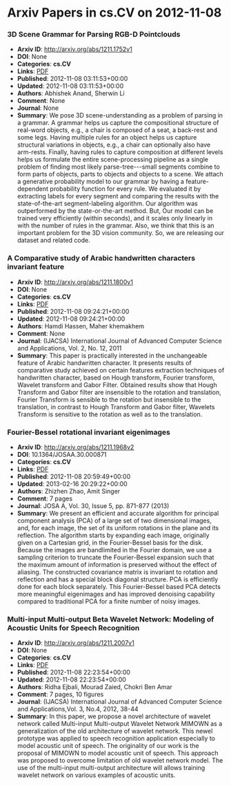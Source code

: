 # Arxiv Papers in cs.CV on 2012-11-08
### 3D Scene Grammar for Parsing RGB-D Pointclouds
- **Arxiv ID**: http://arxiv.org/abs/1211.1752v1
- **DOI**: None
- **Categories**: **cs.CV**
- **Links**: [PDF](http://arxiv.org/pdf/1211.1752v1)
- **Published**: 2012-11-08 03:11:53+00:00
- **Updated**: 2012-11-08 03:11:53+00:00
- **Authors**: Abhishek Anand, Sherwin Li
- **Comment**: None
- **Journal**: None
- **Summary**: We pose 3D scene-understanding as a problem of parsing in a grammar. A grammar helps us capture the compositional structure of real-word objects, e.g., a chair is composed of a seat, a back-rest and some legs. Having multiple rules for an object helps us capture structural variations in objects, e.g., a chair can optionally also have arm-rests. Finally, having rules to capture composition at different levels helps us formulate the entire scene-processing pipeline as a single problem of finding most likely parse-tree---small segments combine to form parts of objects, parts to objects and objects to a scene. We attach a generative probability model to our grammar by having a feature-dependent probability function for every rule. We evaluated it by extracting labels for every segment and comparing the results with the state-of-the-art segment-labeling algorithm. Our algorithm was outperformed by the state-or-the-art method. But, Our model can be trained very efficiently (within seconds), and it scales only linearly in with the number of rules in the grammar. Also, we think that this is an important problem for the 3D vision community. So, we are releasing our dataset and related code.



### A Comparative study of Arabic handwritten characters invariant feature
- **Arxiv ID**: http://arxiv.org/abs/1211.1800v1
- **DOI**: None
- **Categories**: **cs.CV**
- **Links**: [PDF](http://arxiv.org/pdf/1211.1800v1)
- **Published**: 2012-11-08 09:24:21+00:00
- **Updated**: 2012-11-08 09:24:21+00:00
- **Authors**: Hamdi Hassen, Maher khemakhem
- **Comment**: None
- **Journal**: (IJACSA) International Journal of Advanced Computer Science and
  Applications, Vol. 2, No. 12, 2011
- **Summary**: This paper is practically interested in the unchangeable feature of Arabic handwritten character. It presents results of comparative study achieved on certain features extraction techniques of handwritten character, based on Hough transform, Fourier transform, Wavelet transform and Gabor Filter. Obtained results show that Hough Transform and Gabor filter are insensible to the rotation and translation, Fourier Transform is sensible to the rotation but insensible to the translation, in contrast to Hough Transform and Gabor filter, Wavelets Transform is sensitive to the rotation as well as to the translation.



### Fourier-Bessel rotational invariant eigenimages
- **Arxiv ID**: http://arxiv.org/abs/1211.1968v2
- **DOI**: 10.1364/JOSAA.30.000871
- **Categories**: **cs.CV**
- **Links**: [PDF](http://arxiv.org/pdf/1211.1968v2)
- **Published**: 2012-11-08 20:59:49+00:00
- **Updated**: 2013-02-16 20:29:22+00:00
- **Authors**: Zhizhen Zhao, Amit Singer
- **Comment**: 7 pages
- **Journal**: JOSA A, Vol. 30, Issue 5, pp. 871-877 (2013)
- **Summary**: We present an efficient and accurate algorithm for principal component analysis (PCA) of a large set of two dimensional images, and, for each image, the set of its uniform rotations in the plane and its reflection. The algorithm starts by expanding each image, originally given on a Cartesian grid, in the Fourier-Bessel basis for the disk. Because the images are bandlimited in the Fourier domain, we use a sampling criterion to truncate the Fourier-Bessel expansion such that the maximum amount of information is preserved without the effect of aliasing. The constructed covariance matrix is invariant to rotation and reflection and has a special block diagonal structure. PCA is efficiently done for each block separately. This Fourier-Bessel based PCA detects more meaningful eigenimages and has improved denoising capability compared to traditional PCA for a finite number of noisy images.



### Multi-input Multi-output Beta Wavelet Network: Modeling of Acoustic Units for Speech Recognition
- **Arxiv ID**: http://arxiv.org/abs/1211.2007v1
- **DOI**: None
- **Categories**: **cs.CV**
- **Links**: [PDF](http://arxiv.org/pdf/1211.2007v1)
- **Published**: 2012-11-08 22:23:54+00:00
- **Updated**: 2012-11-08 22:23:54+00:00
- **Authors**: Ridha Ejbali, Mourad Zaied, Chokri Ben Amar
- **Comment**: 7 pages, 10 figures
- **Journal**: (IJACSA) International Journal of Advanced Computer Science and
  Applications,Vol. 3, No.4, 2012, 38-44
- **Summary**: In this paper, we propose a novel architecture of wavelet network called Multi-input Multi-output Wavelet Network MIMOWN as a generalization of the old architecture of wavelet network. This newel prototype was applied to speech recognition application especially to model acoustic unit of speech. The originality of our work is the proposal of MIMOWN to model acoustic unit of speech. This approach was proposed to overcome limitation of old wavelet network model. The use of the multi-input multi-output architecture will allows training wavelet network on various examples of acoustic units.




